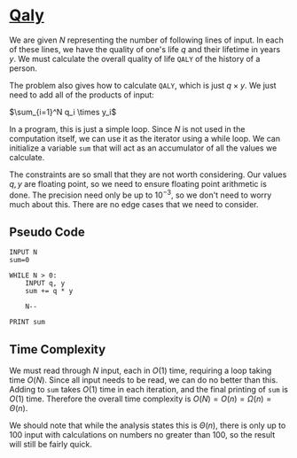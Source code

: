 # [Qaly](https://open.kattis.com/problems/qaly)

We are given $N$ representing the number of following lines of input. In each of these lines, we have the quality of one's life $q$ and their lifetime in years $y$. We must calculate the overall quality of life `QALY` of the history of a person.

The problem also gives how to calculate `QALY`, which is just $q \times y$. We just need to add all of the products of input:

$\sum_{i=1}^N q_i \times y_i$

In a program, this is just a simple loop. Since $N$ is not used in the computation itself, we can use it as the iterator using a while loop. We can initialize a variable `sum` that will act as an accumulator of all the values we calculate.

The constraints are so small that they are not worth considering. Our values $q, y$ are floating point, so we need to ensure floating point arithmetic is done. The precision need only be up to $10^{-3}$, so we don't need to worry much about this. There are no edge cases that we need to consider.

## Pseudo Code
```
INPUT N
sum=0

WHILE N > 0:
    INPUT q, y
    sum += q * y

    N--

PRINT sum
```

## Time Complexity
We must read through $N$ input, each in $O(1)$ time, requiring a loop taking time $O(N)$. Since all input needs to be read, we can do no better than this. Adding to `sum` takes $O(1)$ time in each iteration, and the final printing of `sum` is $O(1)$ time. Therefore the overall time complexity is $O(N) = O(n) = \Omega(n) = \Theta(n)$.

We should note that while the analysis states this is $\Theta(n)$, there is only up to $100$ input with calculations on numbers no greater than $100$, so the result will still be fairly quick.